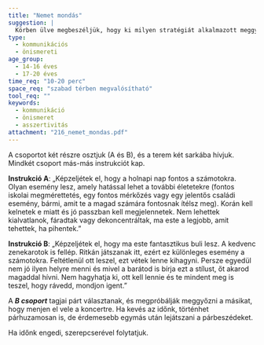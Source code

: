 ```yaml
---
title: "Nemet mondás"
suggestion: | 
  Körben ülve megbeszéljük, hogy ki milyen stratégiát alkalmazott meggyőzőként illetve visszautasítóként, illetve hogy sikeresnek érezte-e azt.
type:
  - kommunikációs
  - önismereti
age_group:
  - 14-16 éves
  - 17-20 éves
time_req: "10-20 perc"
space_req: "szabad térben megvalósítható"
tool_req: ""
keywords: 
  - kommunikáció
  - önismeret
  - asszertivitás
attachment: "216_nemet_mondas.pdf"
---
```


A csoportot két részre osztjuk (A és B), és a terem két sarkába hívjuk. Mindkét csoport más-más instrukciót kap.

**Instrukció A**: „Képzeljétek el, hogy a holnapi nap fontos a számotokra. Olyan esemény lesz, amely hatással lehet a további életetekre (fontos iskolai megmérettetés, egy fontos mérkőzés vagy egy jelentős családi esemény, bármi, amit te a magad számára fontosnak ítélsz meg). Korán kell kelnetek e miatt és jó passzban kell megjelennetek. Nem lehettek kialvatlanok, fáradtak vagy dekoncentráltak, ma este a legjobb, amit tehettek, ha pihentek.”

**Instrukció B**: „Képzeljétek el, hogy ma este fantasztikus buli lesz. A kedvenc zenekarotok is fellép. Ritkán játszanak itt, ezért ez különleges esemény a számotokra. Feltétlenül ott leszel, ezt vétek lenne kihagyni. Persze egyedül nem jó ilyen helyre menni és mivel a barátod is bírja ezt a stílust, őt akarod magaddal hívni. Nem hagyhatja ki, ott kell lennie és te mindent meg is teszel, hogy rávedd, mondjon igent.”

A _**B csoport**_ tagjai párt választanak, és megpróbálják meggyőzni a másikat, hogy menjen el vele a koncertre. Ha kevés az időnk, történhet párhuzamosan is, de érdemesebb egymás után lejátszani a párbeszédeket.

Ha időnk engedi, szerepcserével folytatjuk.
  
  
